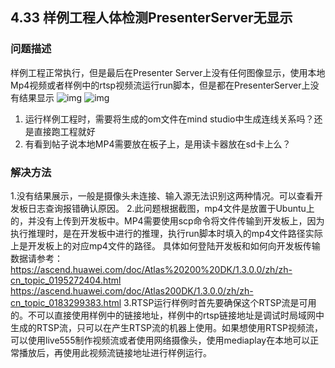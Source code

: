 ## 4.33 样例工程人体检测PresenterServer无显示
### 问题描述
样例工程正常执行，但是最后在Presenter Server上没有任何图像显示，使用本地Mp4视频或者样例中的rtsp视频流运行run脚本，但是都在PresenterServer上没有结果显示
![img](https://gitee.com/Atlas200DK/FAQ/raw/master/part4/img/4-33-1.jfif)
![img](https://gitee.com/Atlas200DK/FAQ/raw/master/part4/img/4-33-2.jfif)
1. 运行样例工程时，需要将生成的om文件在mind
studio中生成连线关系吗？还是直接跑工程就好
2. 有看到帖子说本地MP4需要放在板子上，是用读卡器放在sd卡上么？

### 解决方法
1.没有结果展示，一般是摄像头未连接、输入源无法识别这两种情况。可以查看开发板日志查询报错确认原因。
2.此问题根据截图，mp4文件是放置于Ubuntu上的，并没有上传到开发板中。MP4需要使用scp命令将文件传输到开发板上，因为执行推理时，是在开发板中进行的推理，执行run脚本时填入的mp4文件路径实际上是开发板上的对应mp4文件的路径。
具体如何登陆开发板和如何向开发板传输数据请参考：
https://ascend.huawei.com/doc/Atlas%20200%20DK/1.3.0.0/zh/zh-cn_topic_0195272404.html
https://ascend.huawei.com/doc/Atlas200DK/1.3.0.0/zh/zh-cn_topic_0183299383.html
3.RTSP运行样例时首先要确保这个RTSP流是可用的。不可以直接使用样例中的链接地址，样例中的rtsp链接地址是调试时局域网中生成的RTSP流，只可以在产生RTSP流的机器上使用。如果想使用RTSP视频流，可以使用live555制作视频流或者使用网络摄像头，使用mediaplay在本地可以正常播放后，再使用此视频流链接地址进行样例运行。

